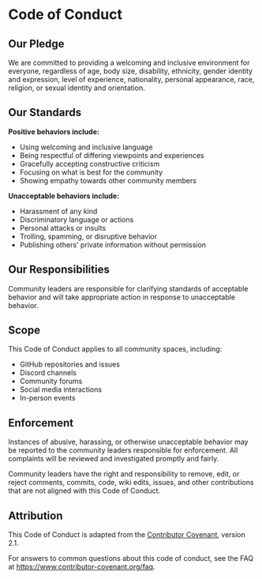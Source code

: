 # Code of Conduct

## Our Pledge

We are committed to providing a welcoming and inclusive environment for everyone, regardless of age, body size, disability, ethnicity, gender identity and expression, level of experience, nationality, personal appearance, race, religion, or sexual identity and orientation.

## Our Standards

**Positive behaviors include:**
- Using welcoming and inclusive language
- Being respectful of differing viewpoints and experiences  
- Gracefully accepting constructive criticism
- Focusing on what is best for the community
- Showing empathy towards other community members

**Unacceptable behaviors include:**
- Harassment of any kind
- Discriminatory language or actions
- Personal attacks or insults
- Trolling, spamming, or disruptive behavior
- Publishing others' private information without permission

## Our Responsibilities

Community leaders are responsible for clarifying standards of acceptable behavior and will take appropriate action in response to unacceptable behavior.

## Scope

This Code of Conduct applies to all community spaces, including:
- GitHub repositories and issues
- Discord channels
- Community forums
- Social media interactions
- In-person events

## Enforcement

Instances of abusive, harassing, or otherwise unacceptable behavior may be reported to the community leaders responsible for enforcement. All complaints will be reviewed and investigated promptly and fairly.

Community leaders have the right and responsibility to remove, edit, or reject comments, commits, code, wiki edits, issues, and other contributions that are not aligned with this Code of Conduct.

## Attribution

This Code of Conduct is adapted from the [Contributor Covenant](https://www.contributor-covenant.org/), version 2.1.

For answers to common questions about this code of conduct, see the FAQ at https://www.contributor-covenant.org/faq.